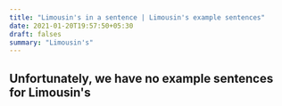 ```yaml
---
title: "Limousin's in a sentence | Limousin's example sentences"
date: 2021-01-20T19:57:50+05:30
draft: falses
summary: "Limousin's"
---
```

## Unfortunately, we have no example sentences for Limousin's                 
